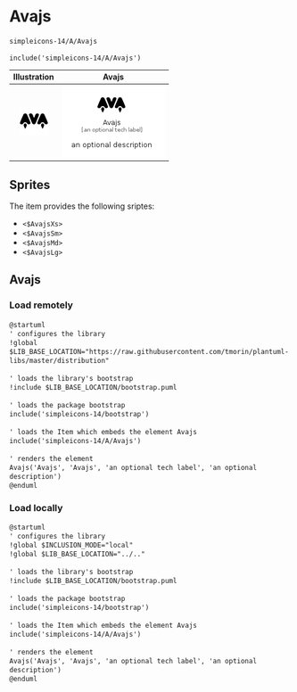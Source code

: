 # Avajs


```text
simpleicons-14/A/Avajs
```

```text
include('simpleicons-14/A/Avajs')
```



| Illustration | Avajs |
| :---: | :---: |
| ![illustration for Illustration](../../simpleicons-14/A/Avajs.png) | ![illustration for Avajs](../../simpleicons-14/A/Avajs.Local.png) |



## Sprites
The item provides the following sriptes:

- `<$AvajsXs>`
- `<$AvajsSm>`
- `<$AvajsMd>`
- `<$AvajsLg>`





## Avajs

### Load remotely
```plantuml
@startuml
' configures the library
!global $LIB_BASE_LOCATION="https://raw.githubusercontent.com/tmorin/plantuml-libs/master/distribution"

' loads the library's bootstrap
!include $LIB_BASE_LOCATION/bootstrap.puml

' loads the package bootstrap
include('simpleicons-14/bootstrap')

' loads the Item which embeds the element Avajs
include('simpleicons-14/A/Avajs')

' renders the element
Avajs('Avajs', 'Avajs', 'an optional tech label', 'an optional description')
@enduml
```

### Load locally
```plantuml
@startuml
' configures the library
!global $INCLUSION_MODE="local"
!global $LIB_BASE_LOCATION="../.."

' loads the library's bootstrap
!include $LIB_BASE_LOCATION/bootstrap.puml

' loads the package bootstrap
include('simpleicons-14/bootstrap')

' loads the Item which embeds the element Avajs
include('simpleicons-14/A/Avajs')

' renders the element
Avajs('Avajs', 'Avajs', 'an optional tech label', 'an optional description')
@enduml
```

